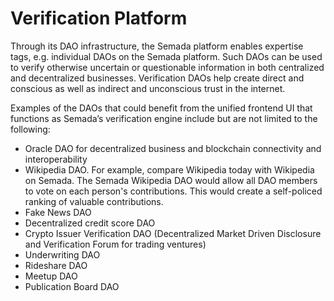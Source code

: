 # Verification Platform



Through its DAO infrastructure, the Semada platform enables expertise tags, e.g. individual DAOs on the Semada platform. Such DAOs can be used to verify otherwise uncertain or questionable information in both centralized and decentralized businesses. Verification DAOs help create direct and conscious as well as indirect and unconscious trust in the internet.    


Examples of the DAOs that could benefit from the unified frontend UI that functions as Semada’s verification engine include but are not limited to the following:

* Oracle DAO for decentralized business and blockchain connectivity and interoperability
* Wikipedia DAO. For example, compare Wikipedia today with Wikipedia on Semada. The Semada Wikipedia DAO would allow all DAO members to vote on each person's contributions. This would create a self-policed ranking of valuable contributions.
* Fake News DAO
* Decentralized credit score DAO
* Crypto Issuer Verification DAO \(Decentralized Market Driven Disclosure and Verification Forum for trading ventures\)
* Underwriting DAO
* Rideshare DAO
* Meetup DAO
* Publication Board DAO

